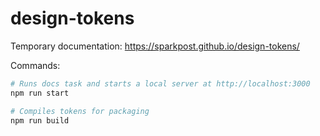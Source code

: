 # design-tokens

Temporary documentation: https://sparkpost.github.io/design-tokens/

Commands:
```bash
# Runs docs task and starts a local server at http://localhost:3000
npm run start

# Compiles tokens for packaging
npm run build
```
